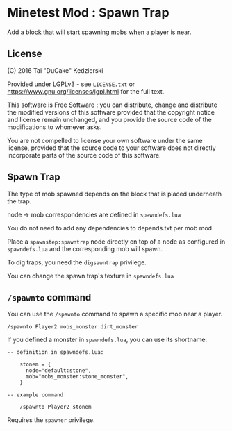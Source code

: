 # Minetest Mod : Spawn Trap

Add a block that will start spawning mobs when a player is near.

## License

(C) 2016 Tai "DuCake" Kedzierski

Provided under LGPLv3 - see `LICENSE.txt` or https://www.gnu.org/licenses/lgpl.html for the full text.

This software is Free Software : you can distribute, change and distribute the modified versions of this software provided that the copyright notice and license remain unchanged, and you provide the source code of the modifications to whomever asks.

You are not compelled to license your own software under the same license, provided that the source code to your software does not directly incorporate parts of the source code of this software.

## Spawn Trap

The type of mob spawned depends on the block that is placed underneath the trap.

node -> mob correspondencies are defined in `spawndefs.lua`

You do not need to add any dependencies to depends.txt per mob mod.

Place a `spawnstep:spawntrap` node directly on top of a node as configured in `spawndefs.lua` and the corresponding mob will spawn.

To dig traps, you need the `digsawntrap` privilege.

You can change the spawn trap's texture in `spawndefs.lua`

## `/spawnto` command

You can use the `/spawnto` command to spawn a specific mob near a player.

	/spawnto Player2 mobs_monster:dirt_monster

If you defined a monster in `spawndefs.lua`, you can use its shortname:

	-- definition in spawndefs.lua:

		stonem = {
		  node="default:stone",
		  mob="mobs_monster:stone_monster",
		}
	
	-- example command

		/spawnto Player2 stonem

Requires the `spawner` privilege.

